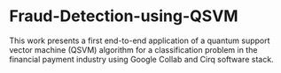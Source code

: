 # Fraud-Detection-using-QSVM
This work presents a first end-to-end application of a quantum support vector machine (QSVM) algorithm for a classification problem in the financial payment industry using Google Collab and Cirq software stack.
